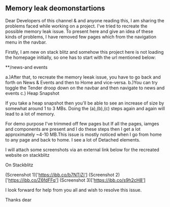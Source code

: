 ## Memory leak deomonstartions

Dear Developers of this channel & and anyone reading this, I am sharing the problems faced while working on a project. I've tried to recreate the possible memory leak issue. To present here and give an idea of these kinds of problems, I have removed few pages which from the navigation menu in the navbar.

Firstly, I am new on stack blitz and somehow this project here is not loading the homepage initially, so one has to start with the url mentioned below:

\*\*/news-and events

a.)After that, to recreate the memory leeak issue, you have to go back and forth on News & Events and then to Home and vice-versa.
b.)You can try toggle the Tender droop down on the navbar and then navigate to news and events
c.) Heap Snapshot

If you take a heap snapshot then you'll be able to see an increase of size by somewhat around 1 to 3 MBs. Doing the (a),(b),(c) steps again and again will lead to a lot of memory.

For demo purpose I've trimmed off few pages but If all the pages, iamges and components are present and I do these steps then I get a lot approximately ~4-10 MB.This issue is mostly noticed when I go from home to any page and back to home. I see a lot of Detached elements.

I will attach some screenshots via an external link below for the recreated website on stackblitz

On Stackblitz

(Screenshot 1)['https://ibb.co/b7NTjZj']
(Screenshot 2)['https://ibb.co/Z6fdFFq']
(Screenshot 3)['https://ibb.co/s9h2cH8']

I look forward for help from you all and wish to resolve this issue.

Thanks dear
